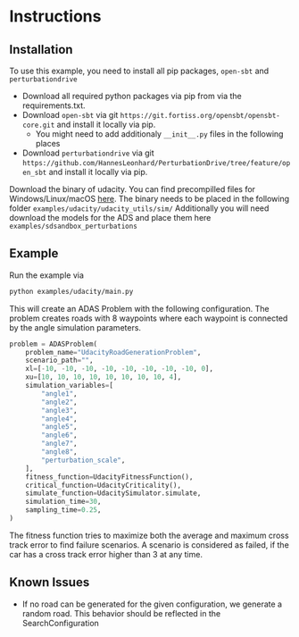 # Instructions

## Installation

To use this example, you need to install all pip packages, `open-sbt` and `perturbationdrive`

- Download all required python packages via pip from via the requirements.txt.
- Download `open-sbt` via git `https://git.fortiss.org/opensbt/opensbt-core.git` and install it locally via pip.
  - You might need to add additionaly `__init__.py` files in the following places  
- Download `perturbationdrive` via git `https://github.com/HannesLeonhard/PerturbationDrive/tree/feature/open_sbt` and install it locally via pip.

Download the binary of udacity. You can find precompilled files for Windows/Linux/macOS [here](https://drive.google.com/drive/folders/1wljVnkjUlYF3ILLqxybKowj0M6cZatAg?usp=drive_link).
The binary needs to be placed in the following folder `examples/udacity/udacity_utils/sim/`
Additionally you will need download the models for the ADS and place them here `examples/sdsandbox_perturbations`

## Example

Run the example via

```Bash
python examples/udacity/main.py
```

This will create an ADAS Problem with the following configuration. The problem creates roads with 8 waypoints where
each waypoint is connected by the angle simulation parameters.

```Python
problem = ADASProblem(
    problem_name="UdacityRoadGenerationProblem",
    scenario_path="",
    xl=[-10, -10, -10, -10, -10, -10, -10, -10, 0],
    xu=[10, 10, 10, 10, 10, 10, 10, 10, 4],
    simulation_variables=[
        "angle1",
        "angle2",
        "angle3",
        "angle4",
        "angle5",
        "angle6",
        "angle7",
        "angle8",
        "perturbation_scale",
    ],
    fitness_function=UdacityFitnessFunction(),
    critical_function=UdacityCriticality(),
    simulate_function=UdacitySimulator.simulate,
    simulation_time=30,
    sampling_time=0.25,
)
```

The fitness function tries to maximize both the average and maximum cross track error to find failure scenarios.
A scenario is considered as failed, if the car has a cross track error higher than 3 at any time.

## Known Issues

- If no road can be generated for the given configuration, we generate a random road. This behavior should be reflected in the SearchConfiguration
